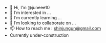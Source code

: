 - 👋 Hi, I’m @juneee10
- 👀 I’m interested in ...
- 🌱 I’m currently learning ...
- 💞️ I’m looking to collaborate on ...
- 📫 How to reach me : shinjungun@gmail.com
- Currently under-construction

<!---
juneee10/juneee10 is a ✨ special ✨ repository because its `README.md` (this file) appears on your GitHub profile.
You can click the Preview link to take a look at your changes.
--->

